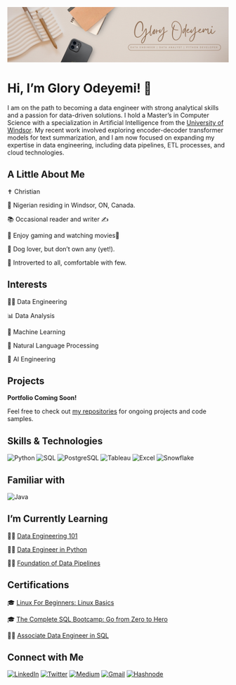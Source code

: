 ![Banner](images/My%20Banner.png)

# Hi, I’m Glory Odeyemi! 👋
I am on the path to becoming a data engineer with strong analytical skills and a passion for data-driven solutions. I hold a Master’s in Computer Science with a specialization in Artificial Intelligence from the <a href="https://www.uwindsor.ca/" target="_blank">University of Windsor</a>. My recent work involved exploring encoder-decoder transformer models for text summarization, and I am now focused on expanding my expertise in data engineering, including data pipelines, ETL processes, and cloud technologies.

## A Little About Me
✝️ Christian

🏡 Nigerian residing in Windsor, ON, Canada.

📚 Occasional reader and writer ✍️

🧩 Enjoy gaming and watching movies🍿

🐶 Dog lover, but don’t own any (yet!).

🌱 Introverted to all, comfortable with few.

## Interests
👩‍💻 Data Engineering

📊 Data Analysis

🤖 Machine Learning

🤖 Natural Language Processing

🤖 AI Engineering

## Projects
**Portfolio Coming Soon!**

Feel free to check out <a href="https://github.com/gloryodeyemi?tab=repositories" target="_blank">my repositories</a> for ongoing projects and code samples.

## Skills & Technologies
![Python](https://img.shields.io/badge/-Python-3776AB?logo=python&logoColor=white)
![SQL](https://img.shields.io/badge/-SQL-4479A1?logo=mysql&logoColor=white)
![PostgreSQL](https://img.shields.io/badge/-PostgreSQL-4169E1?logo=postgresql&logoColor=white)
![Tableau](https://img.shields.io/badge/-Tableau-E97627?logo=tableau&logoColor=white)
![Excel](https://img.shields.io/badge/-Excel-217346?logo=microsoft-excel&logoColor=white)
![Snowflake](https://img.shields.io/badge/-Snowflake-29B5E8?logo=snowflake&logoColor=white)


## Familiar with
![Java](https://img.shields.io/badge/-Java-007396?logo=java&logoColor=white)

## I’m Currently Learning
👩‍💻 <a href="https://www.startdataengineering.com/email-course/" target="_blank">Data Engineering 101</a>

👩‍💻 <a href="https://app.datacamp.com/learn/career-tracks/data-engineer-in-python?showLatestVersion=true" target="_blank">Data Engineer in Python</a>

👩‍💻 <a href="https://www.analystbuilder.com/courses/foundations-of-data-pipelines" target="_blank">Foundation of Data Pipelines</a>

<!--
👩‍💻 <a href="https://www.udemy.com/course/100-days-of-code/" target="_blank">100 Days of Code: The Complete Python Pro Bootcamp</a>

👩‍💻 <a href="https://www.youtube.com/watch?v=rGx1QNdYzvs&list=PLUaB-1hjhk8FE_XZ87vPPSfHqb6OcM0cF" target="_blank">Data Analyst Bootcamp</a>
-->

## Certifications
🎓 <a href="https://drive.google.com/file/d/1yOSJUCNt9guHYM2JQFDffJ2fz0I_35QV/view?usp=sharing" target="_blank">Linux For Beginners: Linux Basics</a>

🎓 <a href="https://drive.google.com/file/d/1Z060jwKi9e-XusRCjMzkfmc_JyTYxvL3/view?usp=drive_link" target="_blank">The Complete SQL Bootcamp: Go from Zero to Hero</a>

👩‍💻 <a href="https://www.datacamp.com/completed/statement-of-accomplishment/track/c5b5c38ae5c0fb7ef243857d49ac85b020c6bd2c" target="_blank">Associate Data Engineer in SQL</a>

## Connect with Me
[![LinkedIn](https://img.shields.io/badge/-LinkedIn-blue?style=flat&logo=Linkedin&logoColor=white)](https://www.linkedin.com/in/glory-odeyemi-a3a680169/)
[![Twitter](https://img.shields.io/badge/-Twitter-1DA1F2?style=flat&logo=twitter&logoColor=white)](https://twitter.com/GloryOdeyemi)
[![Medium](https://img.shields.io/badge/-Medium-12100E?logo=medium&logoColor=white)](https://glowcodes.medium.com/)
[![Gmail](https://img.shields.io/badge/-Gmail-D14836?logo=gmail&logoColor=white)](mailto:glowcodes01@gmail.com)
[![Hashnode](https://img.shields.io/badge/-Hashnode-2962FF?logo=hashnode&logoColor=white)](https://glowcodes.hashnode.dev/)


<!--
![NumPy](https://img.shields.io/badge/-NumPy-013243?logo=numpy&logoColor=white)
![Pandas](https://img.shields.io/badge/-Pandas-150458?logo=pandas&logoColor=white)
![SciPy](https://img.shields.io/badge/-SciPy-8CAAE6?logo=scipy&logoColor=white)
![Matplotlib](https://img.shields.io/badge/-Matplotlib-003B57?logo=matplotlib&logoColor=white)
![Seaborn](https://img.shields.io/badge/-Seaborn-30B8B1?logo=seaborn&logoColor=white)
![Scikit-learn](https://img.shields.io/badge/-Scikit%20Learn-F7931E?logo=scikit-learn&logoColor=white)
![Beautiful Soup](https://img.shields.io/badge/-Beautiful%20Soup-FFFFFF?logo=beautifulsoup&logoColor=black)
![Requests](https://img.shields.io/badge/-Requests-FF6F20?logo=requests&logoColor=white)
-->

<!--
**gloryodeyemi/gloryodeyemi** is a ✨ _special_ ✨ repository because its `README.md` (this file) appears on your GitHub profile.

Here are some ideas to get you started:

- 🔭 I’m currently working on ...
- 🌱 I’m currently learning ...
- 👯 I’m looking to collaborate on ...
- 🤔 I’m looking for help with ...
- 💬 Ask me about ...
- 📫 How to reach me: ...
- 😄 Pronouns: ...
- ⚡ Fun fact: ...
-->
